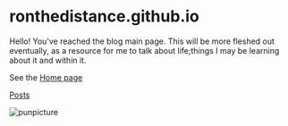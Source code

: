 # ronthedistance.github.io


Hello! You've reached the blog main page.
This will be more fleshed out eventually, as a resource for me to talk about life;things I may be learning about it and within it.

See the [Home page](/ronthedistance.github.io/blog2.md)

[Posts](/_posts)

![punpicture](https://user-images.githubusercontent.com/20525440/64902529-5ea9ce00-d65d-11e9-8431-14f74b7c0e47.jpg)


